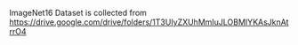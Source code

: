 ImageNet16 Dataset is collected from https://drive.google.com/drive/folders/1T3UIyZXUhMmIuJLOBMIYKAsJknAtrrO4
